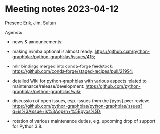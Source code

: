 # Meeting notes 2023-04-12

Present: Erik, Jim, Sultan

Agenda:

- news & announcements:
    
- making numba optional is almost ready: https://github.com/python-graphblas/python-graphblas/issues/415;
- mlir bindings merged into conda-forge feedstock: https://github.com/conda-forge/staged-recipes/pull/21954;
- detailed Wiki for python-graphblas with various aspects related to maintenance/release/development: https://github.com/python-graphblas/python-graphblas/wiki;
- discussion of open issues, esp. issues from the [pyos] peer review: https://github.com/python-graphblas/python-graphblas/issues?q=is%3Aissue+is%3Aopen+%5Bpyos%5D;
- rotation of various maintenance duties, e.g. upcoming drop of support for Python 3.8.
